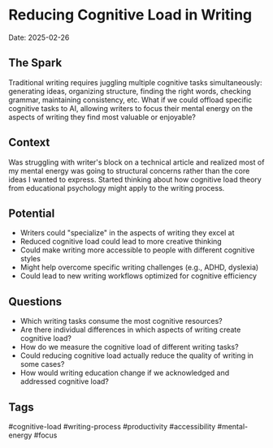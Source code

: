 # Reducing Cognitive Load in Writing

Date: 2025-02-26

## The Spark
Traditional writing requires juggling multiple cognitive tasks simultaneously: generating ideas, organizing structure, finding the right words, checking grammar, maintaining consistency, etc. What if we could offload specific cognitive tasks to AI, allowing writers to focus their mental energy on the aspects of writing they find most valuable or enjoyable?

## Context
Was struggling with writer's block on a technical article and realized most of my mental energy was going to structural concerns rather than the core ideas I wanted to express. Started thinking about how cognitive load theory from educational psychology might apply to the writing process.

## Potential
- Writers could "specialize" in the aspects of writing they excel at
- Reduced cognitive load could lead to more creative thinking
- Could make writing more accessible to people with different cognitive styles
- Might help overcome specific writing challenges (e.g., ADHD, dyslexia)
- Could lead to new writing workflows optimized for cognitive efficiency

## Questions
- Which writing tasks consume the most cognitive resources?
- Are there individual differences in which aspects of writing create cognitive load?
- How do we measure the cognitive load of different writing tasks?
- Could reducing cognitive load actually reduce the quality of writing in some cases?
- How would writing education change if we acknowledged and addressed cognitive load?

## Tags
#cognitive-load #writing-process #productivity #accessibility #mental-energy #focus 